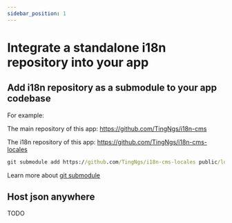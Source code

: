 ```yaml
---
sidebar_position: 1
---
```


# Integrate a standalone i18n repository into your app

## Add i18n repository as a submodule to your app codebase

For example:

The main repository of this app: https://github.com/TingNgs/i18n-cms

The i18n repository of this app: https://github.com/TingNgs/i18n-cms-locales


```cmd title="Add submodule by running this in the main repository"
git submodule add https://github.com/TingNgs/i18n-cms-locales public/locales
```

Learn more about [git submodule](https://git-scm.com/book/en/v2/Git-Tools-Submodules)


## Host json anywhere

TODO